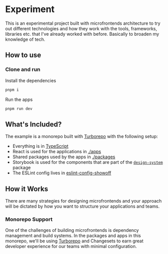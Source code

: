# Experiment

This is an experimental project built with microfrontends architecture to try out different technologies and how they work with the tools, frameworks, libraries etc. that I've already worked with before. Basically to broaden my knowledge of tech.

## How to use

### Clone and run

Install the dependencies

```bash
pnpm i
```

Run the apps

```bash
pnpm run dev
```

## What's Included?

The example is a monorepo built with [Turborepo](https://turborepo.org/) with the following setup:

- Everything is in [TypeScript](https://www.typescriptlang.org/)
- React is used for the applications in [./apps](./apps)
- Shared packages used by the apps in [./packages](./packages)
- Storybook is used for the components that are part of the [`design-system`](./packages/design-system) package
- The ESLint config lives in [eslint-config-showoff](./packages/eslint-config-showoff)

## How it Works

There are many strategies for designing microfrontends and your approach will be dictated by how you want to structure your applications and teams.

### Monorepo Support

One of the challenges of building microfrontends is dependency management and build systems. In the packages and apps in this monorepo, we'll be using [Turborepo](https://turborepo.org/) and Changesets to earn great developer experience for our teams with minimal configuration.
